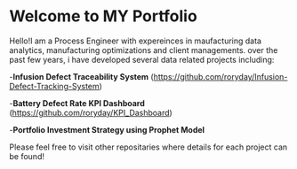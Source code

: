 # Welcome to MY Portfolio
Hello!I am a Process Engineer with expereinces in maufacturing data analytics, manufacturing optimizations and client managements.
over the past few years, i have developed several data related projects including:


-**Infusion Defect Traceability System** (https://github.com/roryday/Infusion-Defect-Tracking-System)

-**Battery Defect Rate KPI Dashboard** (https://github.com/roryday/KPI_Dashboard)

-**Portfolio Investment Strategy using Prophet Model**


Please feel free to visit other repositaries where details for each project can be found! 
